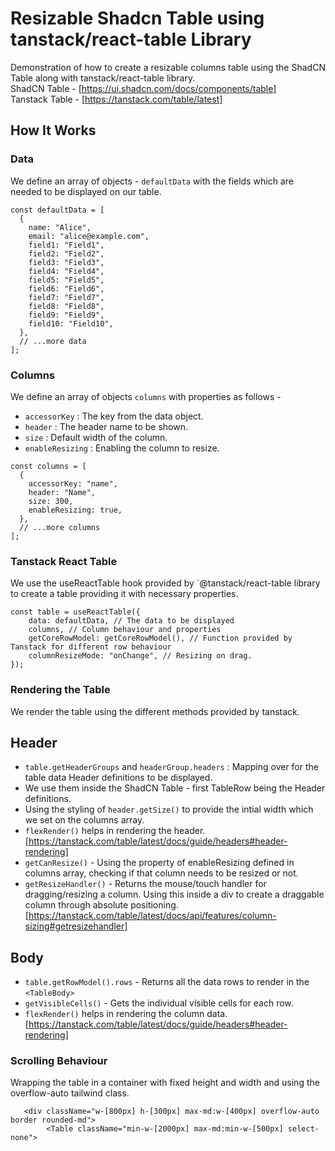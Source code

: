 # Resizable Shadcn Table using tanstack/react-table Library

Demonstration of how to create a resizable columns table using the ShadCN Table along with tanstack/react-table library.  
ShadCN Table - [https://ui.shadcn.com/docs/components/table]  
Tanstack Table - [https://tanstack.com/table/latest]

## How It Works

### Data

We define an array of objects - `defaultData` with the fields which are needed to be displayed on our table.

```
const defaultData = [
  {
    name: "Alice",
    email: "alice@example.com",
    field1: "Field1",
    field2: "Field2",
    field3: "Field3",
    field4: "Field4",
    field5: "Field5",
    field6: "Field6",
    field7: "Field7",
    field8: "Field8",
    field9: "Field9",
    field10: "Field10",
  },
  // ...more data
];
```

### Columns

We define an array of objects `columns` with properties as follows -

- `accessorKey` : The key from the data object.
- `header` : The header name to be shown.
- `size` : Default width of the column.
- `enableResizing` : Enabling the column to resize.

```
const columns = [
  {
    accessorKey: "name",
    header: "Name",
    size: 300,
    enableResizing: true,
  },
  // ...more columns
];
```

### Tanstack React Table

We use the useReactTable hook provided by `@tanstack/react-table library to create a table providing it with necessary properties.

```
const table = useReactTable({
    data: defaultData, // The data to be displayed
    columns, // Column behaviour and properties
    getCoreRowModel: getCoreRowModel(), // Function provided by Tanstack for different row behaviour
    columnResizeMode: "onChange", // Resizing on drag.
});
```

### Rendering the Table

We render the table using the different methods provided by tanstack.

## Header

- `table.getHeaderGroups` and `headerGroup.headers` : Mapping over for the table data Header definitions to be displayed.
- We use them inside the ShadCN Table - first TableRow being the Header definitions.
- Using the styling of `header.getSize()` to provide the intial width which we set on the columns array.
- `flexRender()` helps in rendering the header. [https://tanstack.com/table/latest/docs/guide/headers#header-rendering]
- `getCanResize()` - Using the property of enableResizing defined in columns array, checking if that column needs to be resized or not.
- `getResizeHandler()` - Returns the mouse/touch handler for dragging/resizing a column. Using this inside a div to create a draggable column through absolute positioning. [https://tanstack.com/table/latest/docs/api/features/column-sizing#getresizehandler]

## Body

- `table.getRowModel().rows` - Returns all the data rows to render in the `<TableBody>`
- `getVisibleCells()` - Gets the individual visible cells for each row.
- `flexRender()` helps in rendering the column data. [https://tanstack.com/table/latest/docs/guide/headers#header-rendering]

### Scrolling Behaviour

Wrapping the table in a container with fixed height and width and using the overflow-auto tailwind class.

```
   <div className="w-[800px] h-[300px] max-md:w-[400px] overflow-auto border rounded-md">
        <Table className="min-w-[2000px] max-md:min-w-[500px] select-none">
```
